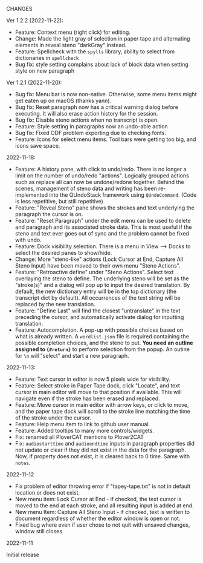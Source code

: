 CHANGES

Ver 1.2.2 (2022-11-22):
- Feature: Context menu (right click) for editing.
- Change: Made the light gray of selection in paper tape and alternating elements in reveal steno "darkGray" instead.
- Feature: Spellcheck with the `spylls` library, ability to select from dictionaries in `spellcheck`
- Bug fix: style setting complains about lack of block data when setting style on new paragraph

Ver 1.2.1 (2022-11-20):
- Bug fix: Menu bar is now non-native. Otherwise, some menu items might get eaten up on macOS (thanks yann).
- Bug fix: Reset paragraph now has a critical warning dialog before executing. It will also erase action history for the session.
- Bug fix: Disable steno actions when no transcript is open. 
- Feature: Style setting in paragraphs now an undo-able action
- Bug fix: Fixed ODF problem exporting due to checking fonts.
- Feature: Icons for select menu items. Tool bars were getting too big, and icons save space.


2022-11-18:
- Feature: A history pane, with click to undo/redo. There is no longer a limit on the number of undo/redo "actions". Logically grouped actions such as replace all can now be undone/redone together. Behind the scenes, management of steno data and writing has been re-implemented into the QUndoStack framework using `QUndoCommand`. (Code is less repetitive, but still repetitive)
- Feature: "Reveal Steno" pane shows the strokes and text underlying the paragraph the cursor is on. 
- Feature: "Reset Paragraph" under the edit menu can be used to delete and paragraph and its associated stroke data. This is most useful if the steno and text ever goes out of sync and the problem cannot be fixed with undo.
- Feature: Dock visibility selection. There is a menu in View --> Docks to select the desired panes to show/hide.
- Change: More "steno-like" actions (Lock Cursor at End, Capture All Steno Input) have been moved to their own menu "Steno Actions".
- Feature: "Retroactive define" under "Steno Actions". Select text overlaying the steno to define. The underlying steno will be set as the "stroke(s)" and a dialog will pop up to input the desired translation. By default, the new dictionary entry will be in the top dictionary (the transcript dict by default). All occurrences of the text string will be replaced by the new translation.
- Feature: "Define Last" will find the closest "untranslate" in the text preceding the cursor, and automatically activate dialog for inputting translation.
- Feature: Autocompletion. A pop-up with possible choices based on what is already written. A `wordlist.json` file is required containing the possible completion choices, and the steno to put. **You need an outline assigned to `{#return}`** to perform selection from the popup. An outine for `\n` will "select" and start a new paragraph.



2022-11-13:

- Feature: Text cursor in editor is now 5 pixels wide for visibility.
- Feature: Select stroke in Paper Tape dock, click "Locate", and text cursor in main editor will move to that position if available. This will navigate even if the stroke has been erased and replaced.
- Feature: Move cursor in main editor with arrow keys, or click to move, and the paper tape dock will scroll to the stroke line matching the time of the stroke under the cursor.
- Feature: Help menu item to link to github user manual.
- Feature: Added tooltips to many more controls/widgets.
- Fix: renamed all PloverCAT mentions to Plover2CAT
- Fix: `audiostarttime` and `audioendtime` inputs in paragraph properties did not update or clear if they did not exist in the data for the paragraph. Now, if property does not exist, it is cleared back to 0 time. Same with `notes`.


2022-11-12

- Fix problem of editor throwing error if "tapey-tape.txt" is not in default location or does not exist.
- New menu item: Lock Cursor at End - if checked, the text cursor is moved to the end at each stroke, and all resulting input is added at end.
- New menu Item: Capture All Steno Input - if checked, text is written to document regardless of whether the editor window is open or not.
- Fixed bug where even if user chose to not quit with unsaved changes, window still closes

2022-11-11

Initial release